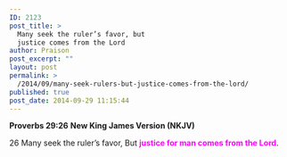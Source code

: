 ```yaml
---
ID: 2123
post_title: >
  Many seek the ruler’s favor, but
  justice comes from the Lord
author: Praison
post_excerpt: ""
layout: post
permalink: >
  /2014/09/many-seek-rulers-but-justice-comes-from-the-lord/
published: true
post_date: 2014-09-29 11:15:44
---
```

<strong>Proverbs 29:26</strong>
<strong> New King James Version (NKJV)</strong>

26 Many seek the ruler’s favor,
But <span style="color: #ff00ff;"><strong>justice for man comes from the Lord</strong></span>.